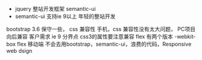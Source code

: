- jquery 整站开发框架 semantic-ui
- semantic-ui 支持ie 9以上 年轻的整站开发

bootstrap 3.6 保守一些，
  css 兼容性 手机，css 兼容性没有太大问题，
  PC项目 向后兼容 客户需求 ie 9 分界点 css3的属性要注意兼容
  flex 有两个版本  -webkit-box flex
  移动端 不会去用bootstrap，semantic-ui，浪费的代码，Responsive web dsign